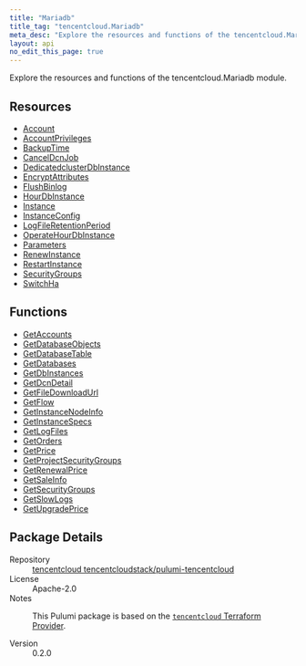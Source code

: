 ```yaml
---
title: "Mariadb"
title_tag: "tencentcloud.Mariadb"
meta_desc: "Explore the resources and functions of the tencentcloud.Mariadb module."
layout: api
no_edit_this_page: true
---
```


<!-- WARNING: this file was generated by Pulumi Docs Generator. -->
<!-- Do not edit by hand unless you're certain you know what you are doing! -->

Explore the resources and functions of the tencentcloud.Mariadb module.

<h2 id="resources">Resources</h2>
<ul class="api">
    <li><a href="account/" title="Account"><span class="api-symbol api-symbol--resource"></span>Account</a></li>
    <li><a href="accountprivileges/" title="AccountPrivileges"><span class="api-symbol api-symbol--resource"></span>AccountPrivileges</a></li>
    <li><a href="backuptime/" title="BackupTime"><span class="api-symbol api-symbol--resource"></span>BackupTime</a></li>
    <li><a href="canceldcnjob/" title="CancelDcnJob"><span class="api-symbol api-symbol--resource"></span>CancelDcnJob</a></li>
    <li><a href="dedicatedclusterdbinstance/" title="DedicatedclusterDbInstance"><span class="api-symbol api-symbol--resource"></span>DedicatedclusterDbInstance</a></li>
    <li><a href="encryptattributes/" title="EncryptAttributes"><span class="api-symbol api-symbol--resource"></span>EncryptAttributes</a></li>
    <li><a href="flushbinlog/" title="FlushBinlog"><span class="api-symbol api-symbol--resource"></span>FlushBinlog</a></li>
    <li><a href="hourdbinstance/" title="HourDbInstance"><span class="api-symbol api-symbol--resource"></span>HourDbInstance</a></li>
    <li><a href="instance/" title="Instance"><span class="api-symbol api-symbol--resource"></span>Instance</a></li>
    <li><a href="instanceconfig/" title="InstanceConfig"><span class="api-symbol api-symbol--resource"></span>InstanceConfig</a></li>
    <li><a href="logfileretentionperiod/" title="LogFileRetentionPeriod"><span class="api-symbol api-symbol--resource"></span>LogFileRetentionPeriod</a></li>
    <li><a href="operatehourdbinstance/" title="OperateHourDbInstance"><span class="api-symbol api-symbol--resource"></span>OperateHourDbInstance</a></li>
    <li><a href="parameters/" title="Parameters"><span class="api-symbol api-symbol--resource"></span>Parameters</a></li>
    <li><a href="renewinstance/" title="RenewInstance"><span class="api-symbol api-symbol--resource"></span>RenewInstance</a></li>
    <li><a href="restartinstance/" title="RestartInstance"><span class="api-symbol api-symbol--resource"></span>RestartInstance</a></li>
    <li><a href="securitygroups/" title="SecurityGroups"><span class="api-symbol api-symbol--resource"></span>SecurityGroups</a></li>
    <li><a href="switchha/" title="SwitchHa"><span class="api-symbol api-symbol--resource"></span>SwitchHa</a></li>
</ul>

<h2 id="functions">Functions</h2>
<ul class="api">
    <li><a href="getaccounts/" title="GetAccounts"><span class="api-symbol api-symbol--function"></span>GetAccounts</a></li>
    <li><a href="getdatabaseobjects/" title="GetDatabaseObjects"><span class="api-symbol api-symbol--function"></span>GetDatabaseObjects</a></li>
    <li><a href="getdatabasetable/" title="GetDatabaseTable"><span class="api-symbol api-symbol--function"></span>GetDatabaseTable</a></li>
    <li><a href="getdatabases/" title="GetDatabases"><span class="api-symbol api-symbol--function"></span>GetDatabases</a></li>
    <li><a href="getdbinstances/" title="GetDbInstances"><span class="api-symbol api-symbol--function"></span>GetDbInstances</a></li>
    <li><a href="getdcndetail/" title="GetDcnDetail"><span class="api-symbol api-symbol--function"></span>GetDcnDetail</a></li>
    <li><a href="getfiledownloadurl/" title="GetFileDownloadUrl"><span class="api-symbol api-symbol--function"></span>GetFileDownloadUrl</a></li>
    <li><a href="getflow/" title="GetFlow"><span class="api-symbol api-symbol--function"></span>GetFlow</a></li>
    <li><a href="getinstancenodeinfo/" title="GetInstanceNodeInfo"><span class="api-symbol api-symbol--function"></span>GetInstanceNodeInfo</a></li>
    <li><a href="getinstancespecs/" title="GetInstanceSpecs"><span class="api-symbol api-symbol--function"></span>GetInstanceSpecs</a></li>
    <li><a href="getlogfiles/" title="GetLogFiles"><span class="api-symbol api-symbol--function"></span>GetLogFiles</a></li>
    <li><a href="getorders/" title="GetOrders"><span class="api-symbol api-symbol--function"></span>GetOrders</a></li>
    <li><a href="getprice/" title="GetPrice"><span class="api-symbol api-symbol--function"></span>GetPrice</a></li>
    <li><a href="getprojectsecuritygroups/" title="GetProjectSecurityGroups"><span class="api-symbol api-symbol--function"></span>GetProjectSecurityGroups</a></li>
    <li><a href="getrenewalprice/" title="GetRenewalPrice"><span class="api-symbol api-symbol--function"></span>GetRenewalPrice</a></li>
    <li><a href="getsaleinfo/" title="GetSaleInfo"><span class="api-symbol api-symbol--function"></span>GetSaleInfo</a></li>
    <li><a href="getsecuritygroups/" title="GetSecurityGroups"><span class="api-symbol api-symbol--function"></span>GetSecurityGroups</a></li>
    <li><a href="getslowlogs/" title="GetSlowLogs"><span class="api-symbol api-symbol--function"></span>GetSlowLogs</a></li>
    <li><a href="getupgradeprice/" title="GetUpgradePrice"><span class="api-symbol api-symbol--function"></span>GetUpgradePrice</a></li>
</ul>

<h2 id="package-details">Package Details</h2>
<dl class="package-details">
	<dt>Repository</dt>
	<dd><a href="https://github.com/tencentcloudstack/pulumi-tencentcloud">tencentcloud tencentcloudstack/pulumi-tencentcloud</a></dd>
	<dt>License</dt>
	<dd>Apache-2.0</dd>
	<dt>Notes</dt>
	<dd><p>This Pulumi package is based on the <a href="https://github.com/tencentcloudstack/terraform-provider-tencentcloud"><code>tencentcloud</code> Terraform Provider</a>.</p>
</dd>
	<dt>Version</dt>
	<dd>0.2.0</dd>
</dl>

